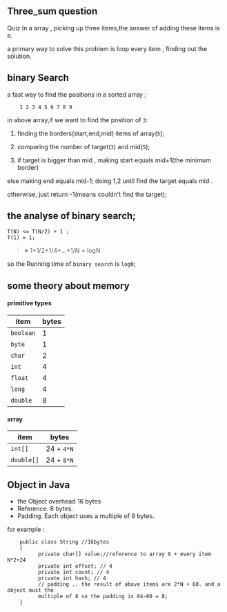 ## Three_sum question

Quiz:In a array , picking up three items,the answer of adding these items is `0`.

a primary way to solve this problem is loop every item , finding out the solution.

## binary Search

a fast way to find the positions in a sorted array ;

        1 2 3 4 5 6 7 8 9

in above array,if we want to find the position of `3`:

1. finding the borders(start,end,mid) items of array(`5`);

2. comparing the number of target(`3`) and mid(`5`);

3. if target is bigger than mid , making  start equals mid+1(the minimum border)

else making end equals mid-1; doing 1,2 until find the target equals mid .

otherwise, just return -1(means couldn't find the target);

## the analyse of binary search;

    T(N) <= T(N/2) + 1 ;
    T(1) = 1;

> ※ 1+1/2+1/4+...+1/N = logN

so the Running time of `binary search` is `logN`;

## some theory about memory

#### primitive types
| item| bytes|
|-----|------|
| `boolean`| 1 |
|`byte`| 1|
|`char`| 2 |
| `int` |   4  |
| `float`  | 4 |
|`long`|4|
| `double` | 8 |

#### array

| item| bytes|
|----|----|
| `int[]` | 24 + `4*N` |
|`double[]`| 24 + `8*N` |

## Object in Java

* the Object overhead 16 bytes
* Reference. 8 bytes.
* Padding. Each object uses a multiple of 8 bytes.

for example :


        public class String //16bytes
        {
              private char[] value;//reference to array 8 + every item N*2+24
              private int offset; // 4
              private int count; // 4
              private int hash; // 4
              // padding .. the result of above items are 2*N + 60. and a object must the
              multiple of 8 so the padding is 64-60 = 8;
        }
